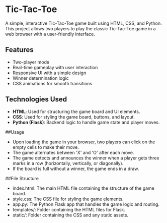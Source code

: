 # Tic-Tac-Toe

A simple, interactive Tic-Tac-Toe game built using HTML, CSS, and Python. This project allows two players to play the classic Tic-Tac-Toe game in a web browser with a user-friendly interface.

## Features

- Two-player mode
- Real-time gameplay with user interaction
- Responsive UI with a simple design
- Winner determination logic
- CSS animations for smooth transitions

## Technologies Used

- **HTML**: Used for structuring the game board and UI elements.
- **CSS**: Used for styling the game board, buttons, and layout.
- **Python (Flask)**: Backend logic to handle game state and player moves.

##Usage

- Upon loading the game in your browser, two players can click on the empty cells to make their move.
- The game alternates between 'X' and 'O' after each move.
- The game detects and announces the winner when a player gets three marks in a row (horizontally, vertically, or diagonally).
- If the board is full without a winner, the game ends in a draw.

##File Structure

- index.html: The main HTML file containing the structure of the game board.
- style.css: The CSS file for styling the game elements.
- app.py: The Python Flask app that handles the game logic and routing.
- templates/: Folder containing the HTML files for Flask.
- static/: Folder containing the CSS and any static assets.


